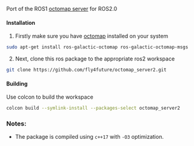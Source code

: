 Port of the ROS1 [octomap server](https://github.com/OctoMap/octomap_mapping) for ROS2.0 

#### Installation
1.  Firstly make sure you have [octomap](https://github.com/OctoMap/octomap.git) installed on your system 
  ```bash
  sudo apt-get install ros-galactic-octomap ros-galactic-octomap-msgs
  ```

2.  Next, clone this ros package to the appropriate ros2 workspace
  ```bash
  git clone https://github.com/fly4future/octomap_server2.git
  ```

#### Building
Use colcon to build the workspace
```bash
colcon build --symlink-install --packages-select octomap_server2
```

### Notes:
- The package is compiled using `c++17` with `-O3` optimization.
